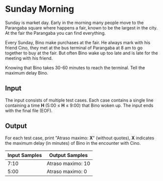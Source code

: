 # Sunday Morning
Sunday is market day. Early in the morning many people move to the Parangaba square where happens a fair, known to be the largest in the city. At the fair the Parangaba you can find everything.

Every Sunday, Bino make purchases at the fair. He always mark with his friend Cino, they met at the bus terminal of Parangaba at 8 am to go together to buy at the fair. But often Bino wake up too late and is late for the meeting with his friend.

Knowing that Bino takes 30-60 minutes to reach the terminal. Tell the maximum delay Bino.

## Input
The input consists of multiple test cases. Each case contains a single line containing a time **H** (5:00 ≤ **H** ≤ 9:00) that Bino woken up. The input ends with the final file (EOF).

## Output
For each test case, print "Atraso maximo: **X**" (without quotes), **X** indicates the maximum delay (in minutes) of Bino in the encounter with Cino.

| Input Samples |   Output Samples  |
|---------------|-------------------|
| 7:10          | Atraso maximo: 10 |
| 5:00          | Atraso maximo: 0  |
